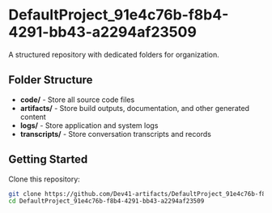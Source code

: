 # DefaultProject_91e4c76b-f8b4-4291-bb43-a2294af23509
A structured repository with dedicated folders for organization.

## Folder Structure

- **code/** - Store all source code files
- **artifacts/** - Store build outputs, documentation, and other generated content
- **logs/** - Store application and system logs
- **transcripts/** - Store conversation transcripts and records

## Getting Started

Clone this repository:
```bash
git clone https://github.com/Dev41-artifacts/DefaultProject_91e4c76b-f8b4-4291-bb43-a2294af23509
cd DefaultProject_91e4c76b-f8b4-4291-bb43-a2294af23509
```
